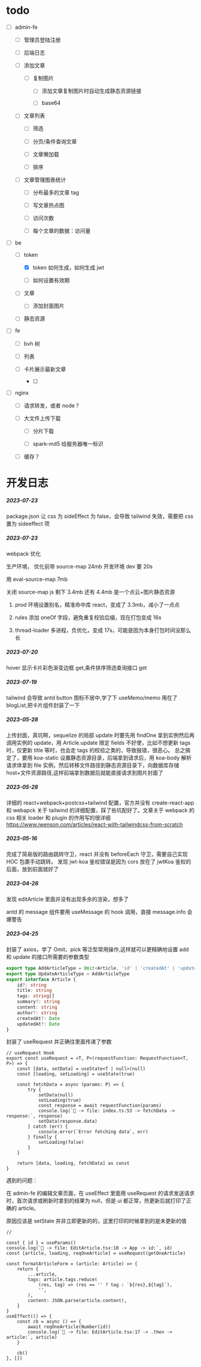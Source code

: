 # **todo**

- [ ] admin-fe

  - [ ] 管理员登陆注册

  - [ ] 后端日志

  - [ ] 添加文章

    - [ ] 复制图片

      - [ ] 添加文章复制图片时自动生成静态资源链接

      - [ ] base64

  - [ ] 文章列表

    - [ ] 筛选

    - [ ] 分页/条件查询文章

    - [ ] 文章懒加载

    - [ ] 排序

  - [ ] 文章管理图表统计

    - [ ] 分布最多的文章 tag

    - [ ] 写文章热点图

    - [ ] 访问次数

    - [ ] 每个文章的数据：访问量

- [ ] be

  - [ ] token

    - [x] token 如何生成，如何生成 jwt

    - [ ] 如何设置有效期

  - [ ] 文章

    - [ ] 添加封面图片

  - [ ] 静态资源

- [ ] fe

  - [ ] bvh 树

  - [ ] 列表

  - [ ] 卡片展示最新文章

    - [ ]

- [ ] nginx

  - [ ] 请求转发，或者 node？

  - [ ] 大文件上传下载

    - [ ] 分片下载

    - [ ] spark-md5 给服务器唯一标识

  - [ ] 缓存？

# 开发日志

##### 2023-07-23

package.json 让 css 为 sideEffect 为 false，会导致 tailwind 失效，需要把 css 置为 sideeffect 项

##### 2023-07-23

webpack 优化

生产环境， 优化前带 source-map 24mb 开发环境 dev 要 20s

用 eval-source-map 7mb

关闭 source-map js 剩下 3.4mb 还有 4.4mb 是一个点云+图片静态资源

1. prod 环境设置别名，精准命中库 react，变成了 3.3mb，减小了一点点

2. rules 添加 oneOf 字段，避免重复校验后缀，现在打包变成 16s

3. thread-loader 多进程，负优化，变成 17s，可能是因为本身打包时间没那么长

##### 2023-07-20

hover 显示卡片彩色渐变边框 get,条件排序筛选查询接口 get

##### 2023-07-19

tailwind 会导致 antd button 图标不居中,学了下 useMemo/memo 用在了 blogList,把卡片组件封装了一下

##### 2023-05-28

上传封面，真坑啊，sequelize 的局部 update 时要先用 findOne 拿到实例然后再调用实例的 update，用 Article.update 限定 fields 不好使，比如不想更新 tags 时，仅更新 title 等时，也会走 tags 的校验之类的，导致报错，很恶心。
总之搞定了，要用 koa-static 设置静态资源目录，后端拿到请求后，用 koa-body 解析请求体拿到 file 实例，然后转移文件路径到静态资源目录下，向数据库存储 host+文件资源路径,这样前端拿到数据后就能直接请求到图片封面了

##### 2023-05-28

详细的 react+webpack+postcss+tailwind 配置，官方并没有 create-react-app 和 webapck 关于 tailwind 的详细配置，踩了些坑配好了。文章关于 webpack 的 css 相关 loader 和 plugin 的作用写的很详细
https://www.iwenson.com/articles/react-with-tailwindcss-from-scratch

##### 2023-05-16

完成了简易版的路由跳转守卫，react 并没有 beforeEach 守卫，需要自己实现 HOC 包裹手动跳转。
发现 jwt-koa 鉴权错误是因为 cors 放在了 jwtKoa 鉴权的后面，放到前面就好了

##### 2023-04-26

发现 editArticle 里面并没有出现多余的渲染，想多了

antd 的 message 组件要用 useMessage 的 hook 调用，直接 message.info 会爆警告

##### 2023-04-25

封装了 axios，学了 Omit、pick 等泛型常用操作,这样就可以更精确地设置 add 和 update 的接口所需要的参数类型

```ts
export type AddArticleType = Omit<Article, 'id' | 'createdAt' | 'updatedAt'>
export type UpdateArticleType = AddArticleType
export interface Article {
	id?: string
	title: string
	tags: string[]
	summary?: string
	content: string
	author?: string
	createdAt?: Date
	updatedAt?: Date
}
```

封装了 useRequest 并正确往里面传递了参数

```tsx
// useRequest Hook
export const useRequest = <T, P>(requestFunction: RequestFunction<T, P>) => {
	const [data, setData] = useState<T | null>(null)
	const [loading, setLoading] = useState(true)

	const fetchData = async (params: P) => {
		try {
			setData(null)
			setLoading(true)
			const response = await requestFunction(params)
			console.log(`🚀 -> file: index.ts:53 -> fetchData -> response:`, response)
			setData(response.data)
		} catch (err) {
			console.error(`Error fetching data`, err)
		} finally {
			setLoading(false)
		}
	}

	return [data, loading, fetchData] as const
}
```

遇到的问题：

在 admin-fe 的编辑文章页面，在 useEffect 里面用 useRequest 的请求发送请求时，首次请求或刷新时拿到的结果为 null，但是 ui 都正常，热更新后就打印了正确的 article。

原因应该是 setState 并非立即更新的的，这里打印的时候拿到的是未更新的值

```tsx
//

const { id } = useParams()
console.log(`🚀 -> file: EditArticle.tsx:10 -> App -> id:`, id)
const [article, loading, reqOneArticle] = useRequest(getOneArticle)

const formatArticleForm = (article: Article) => {
	return {
		...article,
		tags: article.tags.reduce(
			(res, tag) => (res == '' ? tag : `${res},${tag}`),
			'',
		),
		content: JSON.parse(article.content),
	}
}
useEffect(() => {
	const cb = async () => {
		await reqOneArticle(Number(id))
		console.log(`🚀 -> file: EditArticle.tsx:17 -> .then -> article:`, article)
	}

	cb()
}, [])
```
